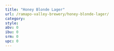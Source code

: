 ```yaml
---
title: "Honey Blonde Lager"
url: /ramapo-valley-brewery/honey-blonde-lager/
category: 
style: 
abv: 0
ibu: 0
srm: 0
upc: 0
---
```


